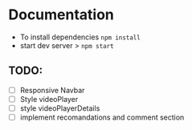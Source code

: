 # Documentation
- To install dependencies `npm install`
- start dev server > `npm start`
## TODO: 
- [ ] Responsive Navbar
- [ ] Style videoPlayer
- [ ] style videoPlayerDetails 
- [ ] implement recomandations and comment section  